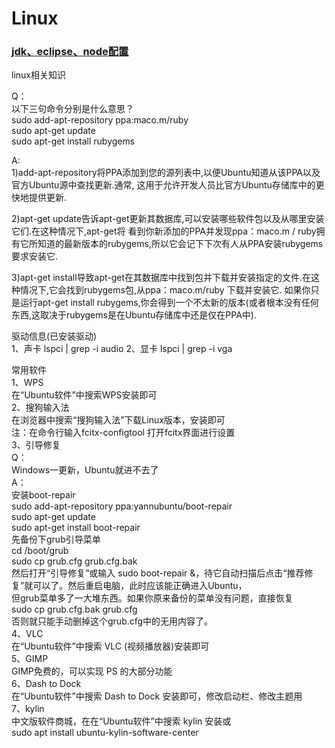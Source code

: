 # Linux

### [jdk、eclipse、node配置](https://github.com/KDDGit/Linux/blob/master/jdk%E3%80%81eclipse%E3%80%81node%E5%AE%89%E8%A3%85)



linux相关知识

Q：   
    以下三句命令分别是什么意思？   
    sudo add-apt-repository ppa:maco.m/ruby    
    sudo apt-get update    
    sudo apt-get install rubygems    


A:   
  1)add-apt-repository将PPA添加到您的源列表中,以便Ubuntu知道从该PPA以及官方Ubuntu源中查找更新.通常,
  这用于允许开发人员比官方Ubuntu存储库中的更快地提供更新.

  2)apt-get update告诉apt-get更新其数据库,可以安装哪些软件包以及从哪里安装它们.在这种情况下,apt-get将
  看到你新添加的PPA并发现ppa：maco.m / ruby拥有它所知道的最新版本的rubygems,所以它会记下下次有人从PPA安装rubygems要求安装它.

  3)apt-get install导致apt-get在其数据库中找到包并下载并安装指定的文件.在这种情况下,它会找到rubygems包,从ppa：maco.m/ruby 下载并安装它.
  如果你只是运行apt-get install rubygems,你会得到一个不太新的版本(或者根本没有任何东西,这取决于rubygems是在Ubuntu存储库中还是仅在PPA中).
  
 驱动信息(已安装驱动)    
    1、声卡
        lspci | grep -i audio
    2、显卡
        lspci | grep -i vga
  
  
 常用软件     
     1、WPS      
        在“Ubuntu软件”中搜索WPS安装即可       
     2、搜狗输入法        
        在浏览器中搜索“搜狗输入法”下载Linux版本，安装即可        
        注：在命令行输入fcitx-configtool 打开fcitx界面进行设置      
     3、引导修复     
        Q：      
          Windows一更新，Ubuntu就进不去了        
        A：      
        安装boot-repair           
            sudo add-apt-repository ppa:yannubuntu/boot-repair      
            sudo apt-get update     
            sudo apt-get install boot-repair        
        先备份下grub引导菜单        
            cd /boot/grub       
            sudo cp grub.cfg grub.cfg.bak       
        然后打开“引导修复”或输入 sudo boot-repair &，待它自动扫描后点击“推荐修复”就可以了。然后重启电脑，此时应该能正确进入Ubuntu，        
        但grub菜单多了一大堆东西。如果你原来备份的菜单没有问题，直接恢复      
            sudo cp grub.cfg.bak grub.cfg       
        否则就只能手动删掉这个grub.cfg中的无用内容了。     
      4、VLC     
        在“Ubuntu软件”中搜索 VLC (视频播放器)安装即可      
      5、GIMP        
         GIMP免费的，可以实现 PS 的大部分功能     
      6、Dash to Dock        
         在“Ubuntu软件”中搜索 Dash to Dock 安装即可，修改启动栏、修改主题用       
      7、kylin       
         中文版软件商城，在在“Ubuntu软件”中搜索 kylin 安装或      
         sudo apt install ubuntu-kylin-software-center      
        
        
        
        
